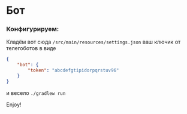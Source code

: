 # Бот
### Конфигурируем:
Кладём вот сюда `/src/main/resources/settings.json` ваш ключик от телегоботов
в виде

```json
{
    "bot": {
        "token": "abcdefgtipidorpqrstuv96"
    }
}
```

и весело `./gradlew run`

Enjoy!